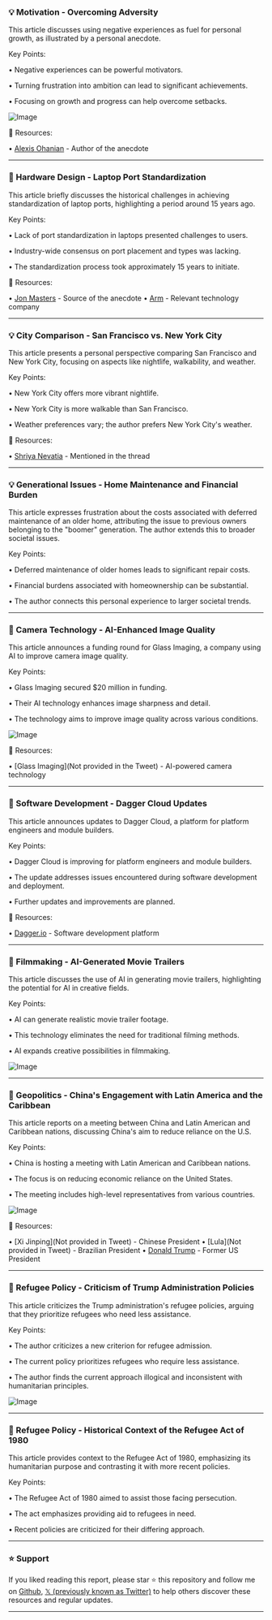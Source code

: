 ### 💡 Motivation - Overcoming Adversity

This article discusses using negative experiences as fuel for personal growth, as illustrated by a personal anecdote.

Key Points:

•  Negative experiences can be powerful motivators.


•  Turning frustration into ambition can lead to significant achievements.


•  Focusing on growth and progress can help overcome setbacks.



![Image](https://pbs.twimg.com/ext_tw_video_thumb/1922034078385385472/pu/img/mCezzUI2oL_f-CWh.jpg)

🔗 Resources:

• [Alexis Ohanian](https://x.com/alexisohanian) -  Author of the anecdote


---

### 🤖  Hardware Design - Laptop Port Standardization

This article briefly discusses the historical challenges in achieving standardization of laptop ports, highlighting a period around 15 years ago.

Key Points:

•  Lack of port standardization in laptops presented challenges to users.


•  Industry-wide consensus on port placement and types was lacking.


•  The standardization process took approximately 15 years to initiate.


🔗 Resources:

• [Jon Masters](https://x.com/jonmasters) -  Source of the anecdote
• [Arm](https://x.com/Arm) - Relevant technology company


---

### 💡 City Comparison - San Francisco vs. New York City

This article presents a personal perspective comparing San Francisco and New York City, focusing on aspects like nightlife, walkability, and weather.

Key Points:

•  New York City offers more vibrant nightlife.


•  New York City is more walkable than San Francisco.


•  Weather preferences vary;  the author prefers New York City's weather.


🔗 Resources:

• [Shriya Nevatia](https://x.com/shriyanevatia) - Mentioned in the thread


---

### 💡 Generational Issues - Home Maintenance and Financial Burden

This article expresses frustration about the costs associated with deferred maintenance of an older home, attributing the issue to previous owners belonging to the "boomer" generation.  The author extends this to broader societal issues.


Key Points:

•  Deferred maintenance of older homes leads to significant repair costs.


•  Financial burdens associated with homeownership can be substantial.


•  The author connects this personal experience to larger societal trends.


---

### 🚀  Camera Technology - AI-Enhanced Image Quality

This article announces a funding round for Glass Imaging, a company using AI to improve camera image quality.

Key Points:

•  Glass Imaging secured $20 million in funding.


•  Their AI technology enhances image sharpness and detail.


•  The technology aims to improve image quality across various conditions.


![Image](https://pbs.twimg.com/media/Gqyx8ESbAAEwyVo?format=jpg&name=small)

🔗 Resources:

• [Glass Imaging](Not provided in the Tweet) - AI-powered camera technology


---

### 🚀 Software Development - Dagger Cloud Updates

This article announces updates to Dagger Cloud, a platform for platform engineers and module builders.

Key Points:

• Dagger Cloud is improving for platform engineers and module builders.


•  The update addresses issues encountered during software development and deployment.


•  Further updates and improvements are planned.



🔗 Resources:

• [Dagger.io](https://x.com/dagger_io) - Software development platform


---

### 🚀  Filmmaking - AI-Generated Movie Trailers

This article discusses the use of AI in generating movie trailers, highlighting the potential for AI in creative fields.

Key Points:

• AI can generate realistic movie trailer footage.


• This technology eliminates the need for traditional filming methods.


• AI expands creative possibilities in filmmaking.



![Image](https://pbs.twimg.com/amplify_video_thumb/1922124656061915136/img/U_r8bUetbCeLIpMJ.jpg)

---

### 🤖 Geopolitics - China's Engagement with Latin America and the Caribbean

This article reports on a meeting between China and Latin American and Caribbean nations, discussing China's aim to reduce reliance on the U.S.

Key Points:

•  China is hosting a meeting with Latin American and Caribbean nations.


•  The focus is on reducing economic reliance on the United States.


•  The meeting includes high-level representatives from various countries.


![Image](https://pbs.twimg.com/media/Gqy-hm8XoAAUVs1?format=jpg&name=small)

🔗 Resources:

• [Xi Jinping](Not provided in Tweet) - Chinese President
• [Lula](Not provided in Tweet) - Brazilian President
• [Donald Trump](https://x.com/realDonaldTrump) - Former US President


---

### 🤖 Refugee Policy - Criticism of Trump Administration Policies

This article criticizes the Trump administration's refugee policies, arguing that they prioritize refugees who need less assistance.

Key Points:

•  The author criticizes a new criterion for refugee admission.


•  The current policy prioritizes refugees who require less assistance.


•  The author finds the current approach illogical and inconsistent with humanitarian principles.


![Image](https://pbs.twimg.com/amplify_video_thumb/1921995676705013760/img/dbKhuuAXXOZZOdZy.jpg)

---

### 🤖 Refugee Policy - Historical Context of the Refugee Act of 1980

This article provides context to the Refugee Act of 1980, emphasizing its humanitarian purpose and contrasting it with more recent policies.

Key Points:

• The Refugee Act of 1980 aimed to assist those facing persecution.


•  The act emphasizes providing aid to refugees in need.


•  Recent policies are criticized for their differing approach.


---

### ⭐️ Support

If you liked reading this report, please star ⭐️ this repository and follow me on [Github](https://github.com/Drix10), [𝕏 (previously known as Twitter)](https://x.com/DRIX_10_) to help others discover these resources and regular updates.

---
